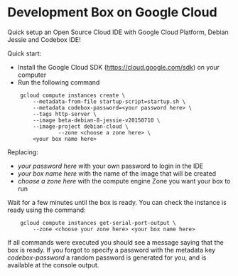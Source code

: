 # Development Box on Google Cloud

Quick setup an Open Source Cloud IDE with Google Cloud Platform,
Debian Jessie and Codebox IDE!

Quick start:

* Install the Google Cloud SDK (https://cloud.google.com/sdk) on your computer
* Run the following command

```
    gcloud compute instances create \
        --metadata-from-file startup-script=startup.sh \
        --metadata codebox-password=<your password here> \
        --tags http-server \
        --image beta-debian-8-jessie-v20150710 \
        --image-project debian-cloud \
				--zone <choose a zone here> \
        <your box name here>
```

Replacing:

* *your password here* with your own password to login in the IDE
* *your box name here* with the name of the image that will be created
* *choose a zone here* with the compute engine Zone you want your box to run

Wait for a few minutes until the box is ready. You can check the instance
is ready using the command:

```
    gcloud compute instances get-serial-port-output \
        --zone <choose your zone here> <your box name here>
```

If all commands were executed you should see a message saying that the box is ready.
If you forgot to specify a password with the metadata key _codebox-password_
a random password is generated for you, and is available at the console output.